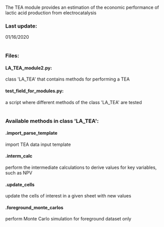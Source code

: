 
The TEA module provides an estimation of the economic performance of lactic acid production from electrocatalysis

### Last update:
01/16/2020
<br/>
<br/>
### Files:
#### LA_TEA_module2.py:
class 'LA_TEA' that contains methods for performing a TEA

#### test_field_for_modules.py:
a script where different methods of the class 'LA_TEA' are tested
<br/>
<br/>
### Available methods in class 'LA_TEA':
#### .import_parse_template
import TEA data input template

#### .interm_calc
perform the intermediate calculations to derive values for key variables, such as NPV

#### .update_cells
update the cells of interest in a given sheet with new values

#### .foreground_monte_carlos
perform Monte Carlo simulation for foreground dataset only
